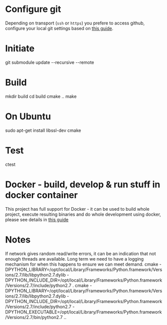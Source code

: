 Configure git
=============
Depending on transport (`ssh` or `https`) you prefere to access github, configure your local git settings based on [this guide](https_ssh_git_config.md).

Initiate
========
git submodule update --recursive --remote


Build
=====

mkdir build
cd build
cmake ..
make


On Ubuntu
=========

sudo apt-get install libssl-dev cmake

Test
====

ctest


Docker - build, develop & run stuff in docker container
=======================================================
This project has full support for Docker - it can be used to build whole project, execute resulting binaries and do whole development using docker, please see details in [this guide](README-docker.md)

Notes
=====
If network gives random read/write errors, it can be an indication that
not enough threads are available. Long term we need to have a logging
mechanism for when this happens to ensure we can meet demand. 
cmake -DPYTHON_LIBRARY=/opt/local/Library/Frameworks/Python.framework/Versions/2.7/lib/libpython2.7.dylib -DPYTHON_INCLUDE_DIR=/opt/local/Library/Frameworks/Python.framework/Versions/2.7/include/python2.7 .
cmake -DPYTHON_LIBRARY=/opt/local/Library/Frameworks/Python.framework/Versions/2.7/lib/libpython2.7.dylib -DPYTHON_INCLUDE_DIR=/opt/local/Library/Frameworks/Python.framework/Versions/2.7/include/python2.7 -DPYTHON_EXECUTABLE=/opt/local/Library/Frameworks/Python.framework/Versions/2.7/bin/python2.7 ..
